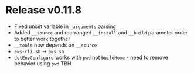 # Release v0.11.8

- Fixed unset variable in `_arguments` parsing
- Added `__source` and rearranged `__install` and `__build` parameter order to better work together
- `__tools` now depends on `__source`
- `aws-cli.sh` -> `aws.sh`
- `dotEnvConfigure` works with `pwd` not `buildHome` - need to remove behavior using `pwd` TBH
